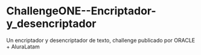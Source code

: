 # ChallengeONE--Encriptador-y_desencriptador
Un encriptador y desencriptador de texto, challenge publicado por ORACLE + AluraLatam
